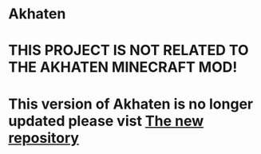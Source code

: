 # Akhaten
# THIS PROJECT IS NOT RELATED TO THE AKHATEN MINECRAFT MOD!
# This version of Akhaten is no longer updated please vist [The new repository](https://github.com/FelixEcker/Akhaten)
